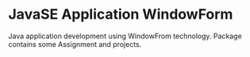 # JavaSE Application WindowForm
Java application development using WindowFrom technology. Package contains some Assignment and projects.
